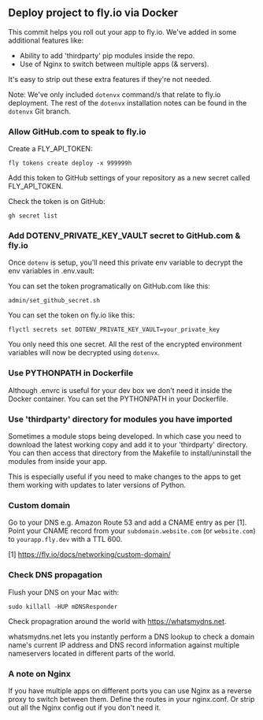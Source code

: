 ## Deploy project to fly.io via Docker

This commit helps you roll out your app to fly.io. We've added in some additional features like:

- Ability to add 'thirdparty' pip modules inside the repo.
- Use of Nginx to switch between multiple apps (& servers).

It's easy to strip out these extra features if they're not needed.

Note: We've only included `dotenvx` command/s that relate to fly.io deployment. The rest of the `dotenvx` installation notes can be found in the `dotenvx` Git branch.

### Allow GitHub.com to speak to fly.io

Create a FLY_API_TOKEN:

`fly tokens create deploy -x 999999h`

Add this token to GitHub settings of your repository as a new secret called FLY_API_TOKEN.

Check the token is on GitHub:

`gh secret list`

### Add DOTENV_PRIVATE_KEY_VAULT secret to GitHub.com & fly.io

Once `dotenv` is setup, you'll need this private env variable to decrypt the env variables in .env.vault:

You can set the token programatically on GitHub.com like this:

`admin/set_github_secret.sh`

You can set the token on fly.io like this:

`flyctl secrets set DOTENV_PRIVATE_KEY_VAULT=your_private_key`

You only need this one secret. All the rest of the encrypted environment variables will now be decrypted using `dotenvx`.

### Use PYTHONPATH in Dockerfile

Although .envrc is useful for your dev box we don't need it inside the Docker container. You can set the PYTHONPATH in your Dockerfile.

### Use 'thirdparty' directory for modules you have imported

Sometimes a module stops being developed. In which case you need to download the latest working copy and add it to your 'thirdparty' directory. You can then access that directory from the Makefile to install/uninstall the modules from inside your app.

This is especially useful if you need to make changes to the apps to get them working with updates to later versions of Python.

### Custom domain

Go to your DNS e.g. Amazon Route 53 and add a CNAME entry as per [1].
Point your CNAME record from your `subdomain.website.com` (or `website.com`) to `yourapp.fly.dev` with a TTL 600.

[1] https://fly.io/docs/networking/custom-domain/

### Check DNS propagation

Flush your DNS on your Mac with:

`sudo killall -HUP mDNSResponder`

Check propagration around the world with https://whatsmydns.net.

whatsmydns.net lets you instantly perform a DNS lookup to check a domain name's current IP address and DNS record information against multiple nameservers located in different parts of the world.

### A note on Nginx

If you have multiple apps on different ports you can use Nginx as a reverse proxy to switch between them. Define the routes in your nginx.conf. Or strip out all the Nginx config out if you don't need it.
